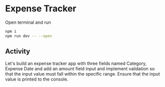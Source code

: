 # Expense Tracker
Open terminal and run

```bash
npm i
npm run dev -- --open
```

## Activity
Let's build an expense tracker app with three fields named Category, Expense Date and add an amount field input and implement validation so that the input value must fall within the specific range. Ensure that the input value is printed to the console.


